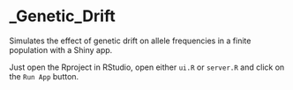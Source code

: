 # _Genetic_Drift

Simulates the effect of genetic drift on allele frequencies in a finite population with a Shiny app.

Just open the Rproject in RStudio, open either `ui.R` or `server.R` and click on the `Run App` button.


